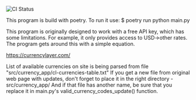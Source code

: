 ![CI Status](https://github.com/aleksan-dev/currency-converter/actions/workflows/python.yml/badge.svg?branch=dev)

This program is build with poetry. To run it use:
$ poetry run python main.py

This program is originally designed to work with a free API key, which has some limitations. 
For example, it only provides access to USD->other rates. The program gets around this with a simple equation.

https://currencylayer.com/

List of available currencies on site is being parsed from file
"src/currency_app/cl-currencies-table.txt"
If you get a new file from original web page with updates, don't forget
to place it in the right directory - src/currency_app/
And if that file has another name, be sure that you replace it in
main.py's valid_currency_codes_update() function.